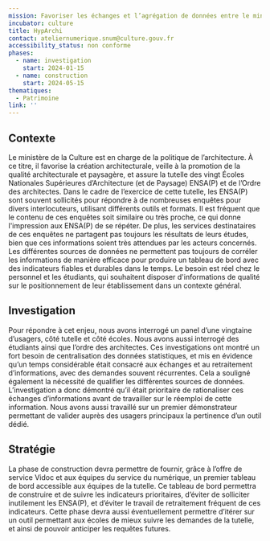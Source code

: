 ```yaml
---
mission: Favoriser les échanges et l’agrégation de données entre le ministère et les écoles. Structurer, qualifier, et maximiser le réemploi de ces données.
incubator: culture
title: HypArchi
contact: ateliernumerique.snum@culture.gouv.fr
accessibility_status: non conforme
phases:
  - name: investigation
    start: 2024-01-15
  - name: construction
    start: 2024-05-15
thematiques:
  - Patrimoine
link: ''
---
```

## Contexte

Le ministère de la Culture est en charge de la politique de l’architecture. À ce titre, il favorise la création architecturale, veille à la promotion de la qualité architecturale et paysagère, et assure la tutelle des vingt Écoles Nationales Supérieures d’Architecture (et de Paysage) ENSA(P) et de l’Ordre des architectes.
Dans le cadre de l’exercice de cette tutelle, les ENSA(P) sont souvent sollicités pour répondre à de nombreuses enquêtes pour divers interlocuteurs, utilisant différents outils et formats. Il est fréquent que le contenu de ces enquêtes soit similaire ou très proche, ce qui donne l'impression aux ENSA(P) de se répéter.
De plus, les services destinataires de ces enquêtes ne partagent pas toujours les résultats de leurs études, bien que ces informations soient très attendues par les acteurs concernés. Les différentes sources de données ne permettent pas toujours de corréler les informations de manière efficace pour produire un tableau de bord avec des indicateurs fiables et durables dans le temps. Le besoin est réel chez le personnel et les étudiants, qui souhaitent disposer d'informations de qualité sur le positionnement de leur établissement dans un contexte général.

## Investigation

Pour répondre à cet enjeu, nous avons interrogé un panel d’une vingtaine d’usagers, côté tutelle et côté écoles. Nous avons aussi interrogé des étudiants ainsi que l’ordre des architectes.
Ces investigations ont montré un fort besoin de centralisation des données statistiques, et mis en évidence qu’un temps considérable était consacré aux échanges et au retraitement d’informations, avec des demandes souvent récurrentes. Cela a souligné également la nécessité de qualifier les différentes sources de données. 
L’investigation a donc démontré qu’il était prioritaire de rationaliser ces échanges d’informations avant de travailler sur le réemploi de cette information. 
Nous avons aussi travaillé sur un premier démonstrateur permettant de valider auprès des usagers principaux la pertinence d’un outil dédié.

## Stratégie

La phase de construction devra permettre de fournir, grâce à l’offre de service Vidoc et aux équipes du service du numérique, un premier tableau de bord accessible aux équipes de la tutelle. Ce tableau de bord permettra de construire et de suivre les indicateurs prioritaires, d’éviter de solliciter inutilement les ENSA(P), et d’éviter le travail de retraitement fréquent de ces indicateurs. Cette phase devra aussi éventuellement permettre d’itérer sur un outil permettant aux écoles de mieux suivre les demandes de la tutelle, et ainsi de pouvoir anticiper les requêtes futures. 


